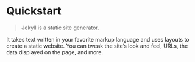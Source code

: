 # Quickstart

> Jekyll is a static site generator.

It takes text written in your favorite markup language and uses layouts to create a static website. You can tweak the site’s look and feel, URLs, the data displayed on the page, and more.
